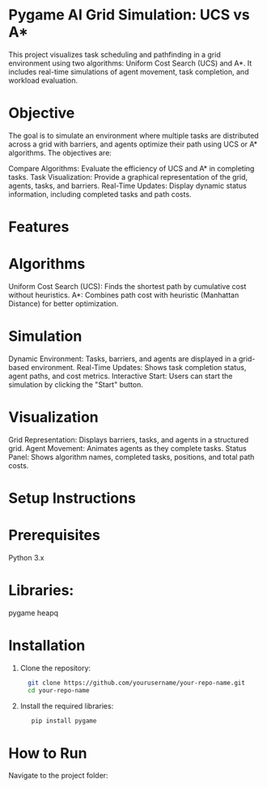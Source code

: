 # Pygame AI Grid Simulation: UCS vs A*
This project visualizes task scheduling and pathfinding in a grid environment using two algorithms: Uniform Cost Search (UCS) and A*. It includes real-time simulations of agent movement, task completion, and workload evaluation.
# Objective
The goal is to simulate an environment where multiple tasks are distributed across a grid with barriers, and agents optimize their path using UCS or A* algorithms. The objectives are:

Compare Algorithms: Evaluate the efficiency of UCS and A* in completing tasks.
Task Visualization: Provide a graphical representation of the grid, agents, tasks, and barriers.
Real-Time Updates: Display dynamic status information, including completed tasks and path costs.
# Features
# Algorithms
Uniform Cost Search (UCS): Finds the shortest path by cumulative cost without heuristics.
A*: Combines path cost with heuristic (Manhattan Distance) for better optimization.
# Simulation
Dynamic Environment: Tasks, barriers, and agents are displayed in a grid-based environment.
Real-Time Updates: Shows task completion status, agent paths, and cost metrics.
Interactive Start: Users can start the simulation by clicking the "Start" button.
# Visualization
Grid Representation: Displays barriers, tasks, and agents in a structured grid.
Agent Movement: Animates agents as they complete tasks.
Status Panel: Shows algorithm names, completed tasks, positions, and total path costs.
# Setup Instructions
# Prerequisites
Python 3.x
# Libraries:
pygame
heapq
# Installation
1. Clone the repository:
   ```bash
     git clone https://github.com/yourusername/your-repo-name.git
     cd your-repo-name
2. Install the required libraries:
   ```bash
      pip install pygame
# How to Run
Navigate to the project folder:

